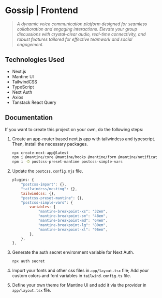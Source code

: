 # Gossip | Frontend

> *A dynamic voice communication platform designed for seamless collaboration and engaging interactions. Elevate your group discussions with crystal-clear audio, real-time connectivity, and robust features tailored for effective teamwork and social engagement.*

## Technologies Used

- Next.js
- Mantine UI
- TailwindCSS
- TypeScript
- Next Auth
- Axios
- Tanstack React Query

## Documentation

If you want to create this project on your own, do the following steps:

1. Create an app-router based next.js app with tailwindcss and typescript. Then, install the necessary packages.

    ```bash
    npx create-next-app@latest
    npm i @mantine/core @mantine/hooks @mantine/form @mantine/notifications @fontsource-variable/orbitron @fontsource-variable/saira @tabler/icons-react next-auth@beta axios @tanstack/react-query
    npm i -D postcss-preset-mantine postcss-simple-vars
    ```

2. Update the `postcss.config.mjs` file.

    ```js
    plugins: {
        "postcss-import": {},
        "tailwindcss/nesting": {},
        tailwindcss: {},
        "postcss-preset-mantine": {},
        "postcss-simple-vars": {
            variables: {
                "mantine-breakpoint-xs": "32em",
                "mantine-breakpoint-sm": "48em",
                "mantine-breakpoint-md": "64em",
                "mantine-breakpoint-lg": "80em",
                "mantine-breakpoint-xl": "96em",
            },
        },
    },
    ```

3. Generate the auth secret environment variable for Next Auth.

    ```bash
    npx auth secret
    ```

4. Import your fonts and other css files in `app/layout.tsx` file; Add your custom colors and font variables in `tailwind.config.ts` file.
5. Define your own theme for Mantine UI and add it via the provider in `app/layout.tsx` file.
